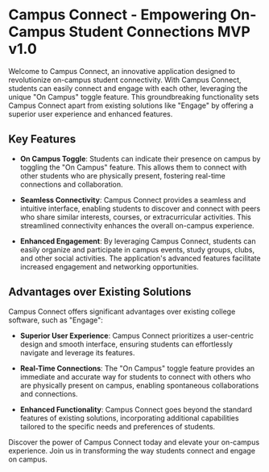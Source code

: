 # Campus Connect - Empowering On-Campus Student Connections MVP v1.0

Welcome to Campus Connect, an innovative application designed to revolutionize on-campus student connectivity. With Campus Connect, students can easily connect and engage with each other, leveraging the unique "On Campus" toggle feature. This groundbreaking functionality sets Campus Connect apart from existing solutions like "Engage" by offering a superior user experience and enhanced features.

## Key Features

- **On Campus Toggle**: Students can indicate their presence on campus by toggling the "On Campus" feature. This allows them to connect with other students who are physically present, fostering real-time connections and collaboration.

- **Seamless Connectivity**: Campus Connect provides a seamless and intuitive interface, enabling students to discover and connect with peers who share similar interests, courses, or extracurricular activities. This streamlined connectivity enhances the overall on-campus experience.

- **Enhanced Engagement**: By leveraging Campus Connect, students can easily organize and participate in campus events, study groups, clubs, and other social activities. The application's advanced features facilitate increased engagement and networking opportunities.

## Advantages over Existing Solutions

Campus Connect offers significant advantages over existing college software, such as "Engage":

- **Superior User Experience**: Campus Connect prioritizes a user-centric design and smooth interface, ensuring students can effortlessly navigate and leverage its features.

- **Real-Time Connections**: The "On Campus" toggle feature provides an immediate and accurate way for students to connect with others who are physically present on campus, enabling spontaneous collaborations and connections.

- **Enhanced Functionality**: Campus Connect goes beyond the standard features of existing solutions, incorporating additional capabilities tailored to the specific needs and preferences of students.

Discover the power of Campus Connect today and elevate your on-campus experience. Join us in transforming the way students connect and engage on campus.
